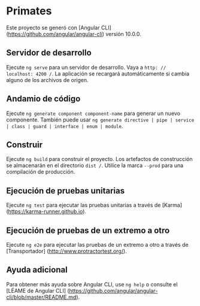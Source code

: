 # Primates

Este proyecto se generó con [Angular CLI] (https://github.com/angular/angular-cli) versión 10.0.0.

## Servidor de desarrollo

Ejecute `ng serve` para un servidor de desarrollo. Vaya a `http: // localhost: 4200 /`. La aplicación se recargará automáticamente si cambia alguno de los archivos de origen.

## Andamio de código

Ejecute `ng generate component component-name` para generar un nuevo componente. También puede usar `ng generate directive | pipe | service | class | guard | interface | enum | module`.

## Construir

Ejecute `ng build` para construir el proyecto. Los artefactos de construcción se almacenarán en el directorio `dist /`. Utilice la marca `--prod` para una compilación de producción.

## Ejecución de pruebas unitarias

Ejecute `ng test` para ejecutar las pruebas unitarias a través de [Karma] (https://karma-runner.github.io).

## Ejecución de pruebas de un extremo a otro

Ejecute `ng e2e` para ejecutar las pruebas de un extremo a otro a través de [Transportador] (http://www.protractortest.org/).

## Ayuda adicional

Para obtener más ayuda sobre Angular CLI, use `ng help` o consulte el [LÉAME de Angular CLI] (https://github.com/angular/angular-cli/blob/master/README.md).
